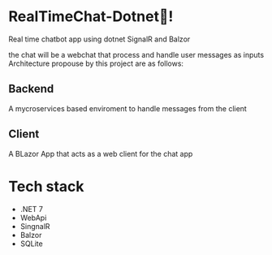 # RealTimeChat-Dotnet🤖!
Real time chatbot app using dotnet SignalR and Balzor

the chat will be a webchat that process and handle user messages as inputs
Architecture propouse by this project are as follows: 
## Backend
A mycroservices based enviroment to handle messages from the client
## Client
A BLazor App that acts as a web client for the chat app

# Tech stack
- .NET 7
- WebApi
- SingnalR
- Balzor
- SQLite
